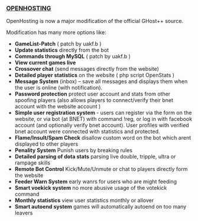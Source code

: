 ### [OPENHOSTING](http://ohsystem.net/)

OpenHosting is now a major modification of the official GHost++ source.

Modification has many more options like:
* **GameList-Patch** ( patch by uakf.b )
* **Update statistics** directly from the bot
* **Commands through MySQL** ( patch by uakf.b )
* **View current games live**
* **Crossover chat** (send messages directly from the website)
* **Detailed player statistics** on the website ( php script OpenStats )
* **Message System** (inbox) – save all messages and displays them when the user is online (with notification).
* **Password protection** protect user account and stats from other spoofing players (also allows players to connect/verify their bnet account with the website account )
* **Simple user registration system** - users can register via the form on the website, or via bot (at BNET) with command !reg, or log in with facebook account (and optionally verify bnet account).  User profiles with verified bnet account were connected with statistics and protected.
* **Flame/Insult/Spam Check** disallow custom word on the bot which arent displayed to other players
* **Penality System** Punish users by breaking rules
* **Detailed parsing of dota stats** parsing live double, tripple, ultra or rampage skills
* **Remote Bot Control** Kick/Mute/Unmute or chat to players directly form the website
* **Feeder Warn System** early wanrs for users who are might feeding
* **Smart voekick system** no more abusive usage of the votekick command
* **Monthly statistics** view user statistics monthly or allover
* **Smart autoend system** games will automatically autoend on too many leavers
